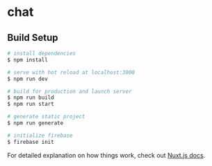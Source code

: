 # chat

## Build Setup

```bash
# install dependencies
$ npm install

# serve with hot reload at localhost:3000
$ npm run dev

# build for production and launch server
$ npm run build
$ npm run start

# generate static project
$ npm run generate

# initialize firebase
$ firebase init
```

For detailed explanation on how things work, check out [Nuxt.js docs](https://nuxtjs.org).
